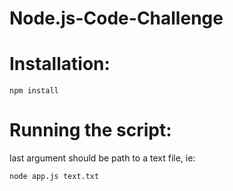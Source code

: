 # Node.js-Code-Challenge

# Installation:

`npm install`

# Running the script:

last argument should be path to a text file, ie:

`node app.js text.txt`
